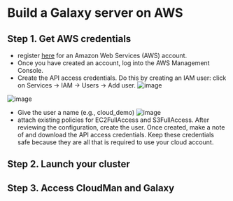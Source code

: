# Build a Galaxy server on AWS
## Step 1. Get AWS credentials
* register [here](https://portal.aws.amazon.com/billing/signup#/start) for an Amazon Web Services (AWS) account.
* Once you have created an account, log into the AWS Management Console.
* Create the API access credentials. Do this by creating an IAM user: click on Services → IAM → Users → Add user.
![image](https://bco-gwu.s3.amazonaws.com/images/Screen+Shot+2019-07-31+at+16.59.14.png)


![image](https://bco-gwu.s3.amazonaws.com/images/Screen+Shot+2019-07-31+at+17.00.04.png)
* Give the user a name (e.g., cloud_demo)
![image](https://bco-gwu.s3.amazonaws.com/images/Screen+Shot+2019-07-31+at+17.02.31.png)
* attach existing policies for EC2FullAccess and S3FullAccess. After reviewing the configuration, create the user. Once created, make a note of and download the API access credentials. Keep these credentials safe because they are all that is required to use your cloud account.

## Step 2. Launch your cluster



## Step 3. Access CloudMan and Galaxy








